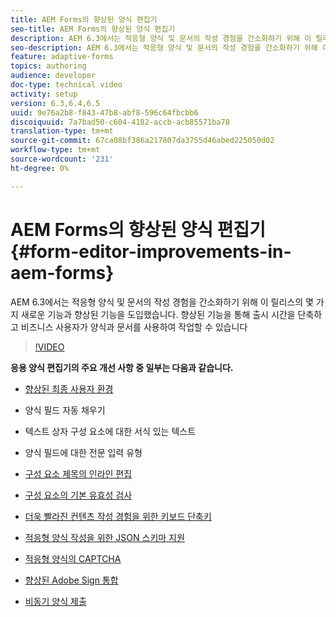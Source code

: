 ```yaml
---
title: AEM Forms의 향상된 양식 편집기
seo-title: AEM Forms의 향상된 양식 편집기
description: AEM 6.3에서는 적응형 양식 및 문서의 작성 경험을 간소화하기 위해 이 릴리스의 몇 가지 새로운 기능과 향상된 기능을 도입했습니다. 향상된 기능을 통해 출시 시간을 단축하고 비즈니스 사용자가 양식과 문서를 사용하여 작업할 수 있습니다
seo-description: AEM 6.3에서는 적응형 양식 및 문서의 작성 경험을 간소화하기 위해 이 릴리스의 몇 가지 새로운 기능과 향상된 기능을 도입했습니다. 향상된 기능을 통해 출시 시간을 단축하고 비즈니스 사용자가 양식과 문서를 사용하여 작업할 수 있습니다
feature: adaptive-forms
topics: authoring
audience: developer
doc-type: technical video
activity: setup
version: 6.3,6.4,6.5
uuid: 9e76a2b8-f843-47b8-abf8-596c64fbcbb6
discoiquuid: 7a7bad50-c604-4182-accb-acb85571ba78
translation-type: tm+mt
source-git-commit: 67ca08bf386a217807da3755d46abed225050d02
workflow-type: tm+mt
source-wordcount: '231'
ht-degree: 0%

---
```



# AEM Forms의 향상된 양식 편집기 {#form-editor-improvements-in-aem-forms}

AEM 6.3에서는 적응형 양식 및 문서의 작성 경험을 간소화하기 위해 이 릴리스의 몇 가지 새로운 기능과 향상된 기능을 도입했습니다. 향상된 기능을 통해 출시 시간을 단축하고 비즈니스 사용자가 양식과 문서를 사용하여 작업할 수 있습니다

>[!VIDEO](https://video.tv.adobe.com/v/19500/)

**응용 양식 편집기의 주요 개선 사항 중 일부는 다음과 같습니다.**

* [향상된 최종 사용자 환경](https://helpx.adobe.com/aem-forms/6-3/introduction-forms-authoring.html)

* 양식 필드 자동 채우기
* 텍스트 상자 구성 요소에 대한 서식 있는 텍스트
* 양식 필드에 대한 전문 입력 유형

* [구성 요소 제목의 인라인 편집](https://helpx.adobe.com/aem-forms/6-3/introduction-forms-authoring.html)
* [구성 요소의 기본 유효성 검사](https://helpx.adobe.com/aem-forms/6-3/introduction-forms-authoring.html)
* [더욱 빨라진 컨텐츠 작성 경험을 위한 키보드 단축키](https://helpx.adobe.com/aem-forms/6-3/keyboard-shortcuts.html#AdaptiveFormEditor)
* [적응형 양식 작성을 위한 JSON 스키마 지원](https://helpx.adobe.com/aem-forms/6-3/adaptive-form-json-schema-form-model.html)
* [적응형 양식의 CAPTCHA](https://helpx.adobe.com/aem-forms/6-3/captcha-adaptive-forms.html)
* [향상된 Adobe Sign 통합](https://helpx.adobe.com/aem-forms/6-3/working-with-adobe-sign.html)
* [비동기 양식 제출](https://helpx.adobe.com/aem-forms/6-3/asynchronous-submissions-adaptive-forms.html)
